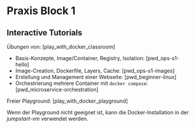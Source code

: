 Praxis Block 1
==============


Interactive Tutorials
---------------------

*Übungen* von: [play_with_docker_classroom]

* Basis-Konzepte, Image/Container, Registry, Isolation: [pwd_ops-s1-hello]
* Image-Creation, Dockerfile, Layers, Cache: [pwd_ops-s1-images]
* Erstellung und Management einer Webseite: [pwd_beginner-linux]
* Orchestrierung mehrere Container mit `docker compose`: [pwd_microservice-orchestration]

Freier Playground: [play_with_docker_playground]

Wenn der Playground nicht geeignet ist,
kann die Docker-Installation in der *jumpstart-vm* verwendet werden.
